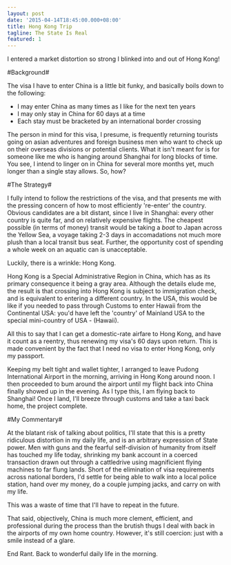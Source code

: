 ```yaml
---
layout: post
date: '2015-04-14T18:45:00.000+08:00'
title: Hong Kong Trip
tagline: The State Is Real
featured: 1
---
```


I entered a market distortion so strong I blinked into and out of Hong Kong!

#Background#

The visa I have to enter China is a little bit funky, and basically boils down to the following:

- I may enter China as many times as I like for the next ten years
- I may only stay in China for 60 days at a time
- Each stay must be bracketed by an international border crossing

The person in mind for this visa, I presume, is frequently returning tourists going on asian adventures and foreign business men who want to check up on their overseas divisions or potential clients. What it isn't meant for is for someone like me who is hanging around Shanghai for long blocks of time. You see, I intend to linger on in China for several more months yet, much longer than a single stay allows. So, how?

#The Strategy#

I fully intend to follow the restrictions of the visa, and that presents me with the pressing concern of how to most efficiently 're-enter' the country. Obvious candidates are a bit distant, since I live in Shanghai: every other country is quite far, and on relatively expensive flights. The cheapest possible (in terms of money) transit would be taking a *boat* to Japan across the Yellow Sea, a voyage taking 2-3 days in accomadations not much more plush than a local transit bus seat. Further, the opportunity cost of spending a whole week on an aquatic can is unacceptable.

Luckily, there is a wrinkle: Hong Kong.

Hong Kong is a Special Administrative Region in China, which has as its primary consequence it being a gray area. Although the details elude me, the result is that crossing into Hong Kong is subject to immigration check, and is equivalent to entering a different country. In the USA, this would be like if you needed to pass through Customs to enter Hawaii from the Continental USA: you'd have left the 'country' of Mainland USA to the special mini-country of USA - (Hawaii).

All this to say that I can get a domestic-rate airfare to Hong Kong, and have it count as a reentry, thus renewing my visa's 60 days upon return. This is made convenient by the fact that I need no visa to enter Hong Kong, only my passport.

Keeping my belt tight and wallet tighter, I arranged to leave Pudong International Airport in the morning, arriving in Hong Kong around noon. I then proceeded to bum around the airport until my flight back into China finally showed up in the evening. As I type this, I am flying back to Shanghai! Once I land, I'll breeze through customs and take a taxi back home, the project complete.

#My Commentary#

At the blatant risk of talking about politics, I'll state that this is a pretty ridiculous distortion in my daily life, and is an arbitrary expression of State power. Men with guns and the fearful self-division of humanity from itself has touched my life today, shrinking my bank account in a coerced transaction drawn out through a cattledrive using magnificient flying machines to far flung lands. Short of the elimination of visa requirements across national borders, I'd settle for being able to walk into a local police station, hand over my money, do a couple jumping jacks, and carry on with my life.

This was a waste of time that I'll have to repeat in the future.

That said, objectively, China is much more clement, efficient, and professional during the process than the brutish thugs I deal with back in the airports of my own home country. However, it's still coercion: just with a smile instead of a glare.

End Rant. Back to wonderful daily life in the morning.
